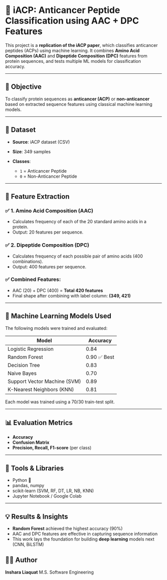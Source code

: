 # 🧬 iACP: Anticancer Peptide Classification using AAC + DPC Features

This project is a **replication of the iACP paper**, which classifies anticancer peptides (ACPs) using machine learning. It combines **Amino Acid Composition (AAC)** and **Dipeptide Composition (DPC)** features from protein sequences, and tests multiple ML models for classification accuracy.

---

## 📌 Objective

To classify protein sequences as **anticancer (ACP)** or **non-anticancer** based on extracted sequence features using classical machine learning models.

---

## 📂 Dataset

* **Source**: iACP dataset (CSV)
* **Size**: 349 samples
* **Classes**:

  * `1` = Anticancer Peptide
  * `0` = Non-Anticancer Peptide

---

## 🧪 Feature Extraction

### ✅ 1. Amino Acid Composition (AAC)

* Calculates frequency of each of the 20 standard amino acids in a protein.
* Output: 20 features per sequence.

### ✅ 2. Dipeptide Composition (DPC)

* Calculates frequency of each possible pair of amino acids (400 combinations).
* Output: 400 features per sequence.

### ✅ Combined Features:

* AAC (20) + DPC (400) = **Total 420 features**
* Final shape after combining with label column: **(349, 421)**

---

## 🧠 Machine Learning Models Used

The following models were trained and evaluated:

| Model                        | Accuracy    |
| ---------------------------- | ----------- |
| Logistic Regression          | 0.84        |
| Random Forest                | 0.90 ✅ Best |
| Decision Tree                | 0.83        |
| Naive Bayes                  | 0.70        |
| Support Vector Machine (SVM) | 0.89        |
| K-Nearest Neighbors (KNN)    | 0.81        |

Each model was trained using a 70/30 train-test split.

---

## 📊 Evaluation Metrics

* **Accuracy**
* **Confusion Matrix**
* **Precision, Recall, F1-score** (per class)

---

## 🔧 Tools & Libraries

* Python 🐍
* pandas, numpy
* scikit-learn (SVM, RF, DT, LR, NB, KNN)
* Jupyter Notebook / Google Colab

---

## 💡 Results & Insights

* **Random Forest** achieved the highest accuracy (90%)
* AAC and DPC features are effective in capturing sequence information
* This work lays the foundation for building **deep learning** models next (CNN, BiLSTM)

## 👩‍💻 Author

**Inshara Liaquat**
M.S. Software Engineering 
